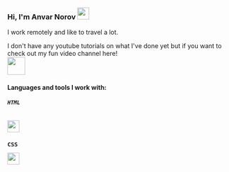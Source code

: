 ### Hi, I'm Anvar Norov <img src="https://media.giphy.com/media/ppFKTGfSETHDq/giphy.gif" width="27px">

I work remotely and like to travel a lot.

I don't have any youtube tutorials on what I've done yet but if you want to check out my fun video channel here! </br>
<a href="https://www.youtube.com/channel/UCPQ3FAImgMI2qjL2n_Z233Q"> <img src="https://vectorseek.com/wp-content/uploads/2022/02/Youtube-Icon-Logo-Vector.jpg" width="40px"></a>
#### Languages and tools I work with:
<code><h6><b>HTML</h6><img src="https://www.freepnglogos.com/uploads/html5-logo-png/html5-logo-html-icons-download-14.png" width="27px"><code>
<code><h2><b>CSS</h2><img src="https://encrypted-tbn0.gstatic.com/images?q=tbn:ANd9GcSvYHeT1bewB9tAr9ZqOnBmDGwzrtVsKrpgIRDNjfOcFiYsemGheab07Bgo6bIGBFVLSDA&usqp=CAU" width="27px"><code>
